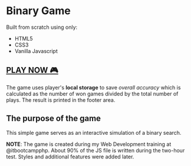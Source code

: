 # Binary Game

Built from scratch using only:
- HTML5
- CSS3 
- Vanilla Javascript

## [PLAY NOW :video_game:](https://lazarkulasevic.github.io/binary-game)

The game uses player's **local storage** to save *overall accuracy* which is calculated as the number of won games divided by the total number of plays. The result is printed in the footer area.

## The purpose of the game

This simple game serves as an interactive simulation of a binary search.

**NOTE**: The game is created during my Web Development training at @itbootcampphp. About 90% of the JS file is written during the two-hour test. Styles and additional features were added later.